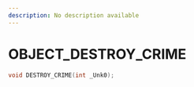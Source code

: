 ```yaml
---
description: No description available 
---
```


# OBJECT\_DESTROY_CRIME

```cpp
void DESTROY_CRIME(int _Unk0);
```